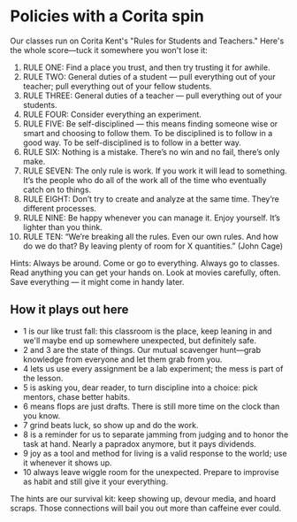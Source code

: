 # Policies with a Corita spin

Our classes run on Corita Kent's "Rules for Students and Teachers." Here's the whole score—tuck it somewhere you won't lose it:

1. RULE ONE: Find a place you trust, and then try trusting it for awhile.
2. RULE TWO: General duties of a student — pull everything out of your teacher; pull everything out of your fellow students.
3. RULE THREE: General duties of a teacher — pull everything out of your students.
4. RULE FOUR: Consider everything an experiment.
5. RULE FIVE: Be self-disciplined — this means finding someone wise or smart and choosing to follow them. To be disciplined is to follow in a good way. To be self-disciplined is to follow in a better way.
6. RULE SIX: Nothing is a mistake. There’s no win and no fail, there’s only make.
7. RULE SEVEN: The only rule is work. If you work it will lead to something. It’s the people who do all of the work all of the time who eventually catch on to things.
8. RULE EIGHT: Don’t try to create and analyze at the same time. They’re different processes.
9. RULE NINE: Be happy whenever you can manage it. Enjoy yourself. It’s lighter than you think.
10. RULE TEN: “We’re breaking all the rules. Even our own rules. And how do we do that? By leaving plenty of room for X quantities.” (John Cage)

Hints: Always be around. Come or go to everything. Always go to classes. Read anything you can get your hands on. Look at movies carefully, often. Save everything — it might come in handy later.

## How it plays out here

- 1 is our like trust fall: this classroom is the place, keep leaning in and we'll maybe end up somewhere unexpected, but definitely safe.
- 2 and 3 are the state of things. Our mutual scavenger hunt—grab knowledge from everyone and let them grab from you.
- 4 lets us use every assignment be a lab experiment; the mess is part of the lesson.
- 5 is asking you, dear reader, to turn discipline into a choice: pick mentors, chase better habits.
- 6 means flops are just drafts. There is still more time on the clock than you know.
- 7 grind beats luck, so show up and do the work.
- 8 is a reminder for us to separate jamming from judging and to honor the task at hand. Nearly a papradox anymore, but it pays dividends.
- 9 joy as a tool and method for living is a valid response to the world; use it whenever it shows up.
- 10  always leave wiggle room for the unexpected. Prepare to improvise as habit and still give it your everything.

The hints are our survival kit: keep showing up, devour media, and hoard scraps. Those connections will bail you out more than caffeine ever could.

